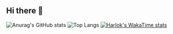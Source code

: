 ## Hi there 👋

![Anurag's GitHub stats](https://github-readme-stats.vercel.app/api?username=Matheus-fsb&show_icons=true&theme=transparent&locale=pt-br)
![Top Langs](https://github-readme-stats.vercel.app/api/top-langs/?username=Matheus-fsb&layout=compact&locale=pt-br&show_icons=true&theme=transparent)
[![Harlok's WakaTime stats](https://github-readme-stats.vercel.app/api/wakatime?username=ffflabs)](https://github.com/Matheus-fsb/github-readme-stats)
